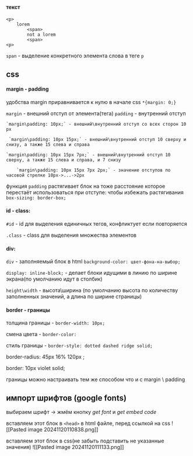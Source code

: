 
#### текст


```
<p> 
	lorem 
		<span>
		not a lorem
		<span> 
<p>   
```

`span` - выделение конкретного элемента слова в теге `p`



## css

#### margin - padding

 удобства margin приравнивается к нулю в начале css `*{margin: 0;}`

`margin` - внешний отступ от элемента(тега)
`padding` - внутренний отступ

	`margin\padding: 10px;` - внешний\внутренний отступ со всех сторон 10 px

	 `margin\padding: 10px 15px;` - внешний\внутренний отступ 10 сверху и снизу, а также 15 слева и справа
 
	`margin\padding: 10px 15px 7px;` - внешний\внутренний отступ 10 сверху, а также 15 слева и справа, и 7 снизу

		`margin\padding: 10px 15px 7px 2px;` - значение отступов по часовой стрелке 10px->...->2px 
	

функция ``padding`` растягивает блок на тоже расстояние которое перестаёт использоваться при отступе: 
	чтобы избежать растягивания `box-sizing: border-box;`

#### id - class:

`#id` - id для выделения единичных тегов, конфликтует если повторяется

`.class` - class для выделения множества элементов 
#### div:
`div` - заполняемый блок в html
`background-color: цвет-фона-на-выбор;`

`display: inline-block;` - делает блоки идущими в линию по ширине экрана(по умолчанию идут в столбик)

`height\width` - высота\ширина (по умолчанию высота по количеству заполненных значений, а длина по ширине страницы)

#### border - границы

толщина границы - `border-width: 10px;`

смена цвета - `border-color:`

стиль границы - `border-style: dotted dashed ridge solid; `

border-radius: 45px 16% 120px ;

border: 10px violet solid;

границы можно настраивать тем же способом что и с margin \ padding
## импорт шрифтов (google fonts)

выбираем шрифт -> жмём кнопку *get font* и *get embed code* 

вставляем этот блок в `<head>` в html файле, перед ссылкой на css
![[Pasted image 20241120110838.png]]

вставляем этот блок в css(не забыть подставить не указанные значения)
![[Pasted image 20241120111133.png]]


	